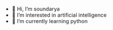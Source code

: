 - 👋 Hi, I’m soundarya
- 👀 I’m interested in artificial intelligence 
- 🌱 I’m currently learning python


<!---
Petalprincess-art/Petalprincess-art is a ✨ special ✨ repository because its `README.md` (this file) appears on your GitHub profile.
You can click the Preview link to take a look at your changes.
--->
